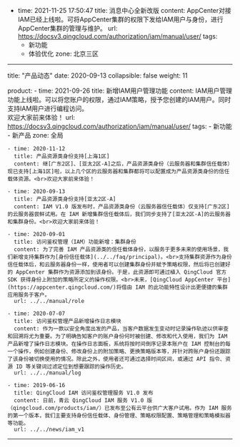   - time: 2021-11-25 17:50:47
      title: 消息中心全新改版
      content: AppCenter对接IAM已经上线啦。可将AppCenter集群的权限下发给IAM用户与身份，进行AppCenter集群的管理与维护。
      url: https://docsv3.qingcloud.com/authorization/iam/manual/user/
      tags:
      - 新功能
      - 体验优化
      zone: 北京三区
---
title: "产品动态"
date: 2020-09-13
collapsible: false
weight: 11

product:
    - time: 2021-09-26
      title: 新增IAM用户管理功能
      content: IAM用户管理功能上线啦。可以将您账户的权限，通过IAM策略，授予您创建的IAM用户。同时支持IAM用户进行编程访问。<br>欢迎大家前来体验！
      url: https://docsv3.qingcloud.com/authorization/iam/manual/user/
      tags:
      - 新功能
      - 新产品
      zone: 全局

    - time: 2020-11-12
      title: 产品资源类身份支持[上海1区]
      content: 继[广东2区]、[亚太2区-A]之后，产品资源类身份（云服务器和集群信任载体）现已支持[上海1区]啦，以上几个区的云服务器和集群都将可以配置成为产品资源类身份的信任载体资源。<br>欢迎大家前来体验！

    - time: 2020-09-13
      title: 产品资源类身份支持[亚太2区-A]
      content: IAM V1.0 版发布时，产品资源类身份（云服务器信任载体）仅支持[广东2区]的云服务器尝鲜试用。在 IAM 新增集群信任载体后，我们同步支持了[亚太2区-A]的云服务器和集群身份。<br>欢迎大家前来体验！

    - time: 2020-09-01
      title: 访问鉴权管理（IAM）功能新增：集群身份
      content: 为了完善 IAM 产品资源类的信任载体身份，以服务于更多未来的使用场景，我们新增支持集群作为[身份信任载体](../../faq/principal)。<br>支持集群资源作为身份信任载体后，和云服务器身份一样，使用者可以创建集群身份并赋予策略权限，然后将已创建好的 AppCenter 集群作为资源添加到该身份。于是，此资源即可通过植入 QingCloud 官方 SDK 获得身份上附加的策略所定义的操作权限。<br>未来，[QingCloud AppCenter 平台](https://appcenter.qingcloud.com/)将借由 IAM 的此功能特性设计出更便捷的集群应用服务于客户。
      url: ../../manual/role

    - time: 2020-07-07
      title: 访问鉴权管理产品新增操作日志模块
      content: 作为一款以安全角度出发的产品，当客户数据发生变动时记录操作轨迹以供审查和回溯将尤为重要。为了明确告知客户的账户身份何时被创建、修改和代入使用，我们为 IAM 产品新增了操作日志模块。在操作日志面板，系统将按时间倒序记录本账户在 IAM 控制台的每一个操作，例如创建身份、修改身份上的附加策略、更换策略版本等，并针对跨账户身份还跟踪了该身份被切换使用的情况。除此之外，使用者还可通过选择时间区间，或通过 API 指令、资源 ID 等关键词过滤定位到想要跟踪的操作历史。
      url: ../../manual/log

    - time: 2019-06-16
      title: QingCloud IAM 访问鉴权管理服务 V1.0 发布
      content: 日前，青云 QingCloud IAM 服务 V1.0 版（qingcloud.com/products/iam/）已发布至公有云平台供广大客户试用。作为 IAM 服务的第一个版本，我们主要支持身份信任载体、身份管理、策略权限配置、策略管理和策略模拟器等功能。
      url: ../../news/iam_v1

---

<!-- 设置上述参数可生成产品动态页  -->
